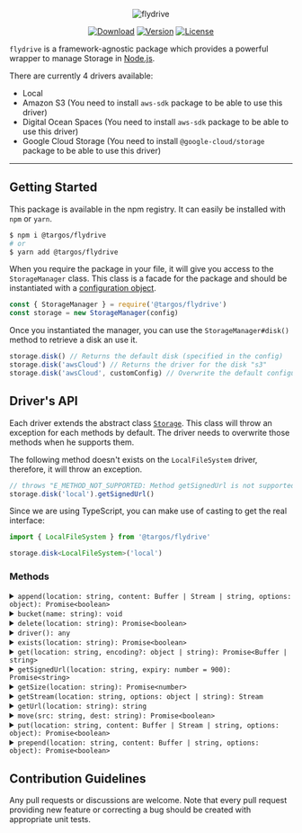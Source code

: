 <p align="center">
  <img src="https://user-images.githubusercontent.com/2793951/54391096-418f4500-46a4-11e9-8d0c-b00ff7ba4198.png" alt="flydrive">
</p>

<p align="center">
  <a href="https://www.npmjs.com/package/@targos/flydrive"><img src="https://img.shields.io/npm/dm/@targos/flydrive.svg?style=flat-square" alt="Download"></a>
  <a href="https://www.npmjs.com/package/@targos/flydrive"><img src="https://img.shields.io/npm/v/@targos/flydrive.svg?style=flat-square" alt="Version"></a>
  <a href="https://opensource.org/licenses/MIT"><img src="https://img.shields.io/npm/l/@targos/flydrive.svg?style=flat-square" alt="License"></a>
</p>

`flydrive` is a framework-agnostic package which provides a powerful wrapper to manage Storage in [Node.js](https://nodejs.org).

There are currently 4 drivers available:

- Local
- Amazon S3 (You need to install `aws-sdk` package to be able to use this driver)
- Digital Ocean Spaces (You need to install `aws-sdk` package to be able to use this driver)
- Google Cloud Storage (You need to install `@google-cloud/storage` package to be able to use this driver)

---

## Getting Started

This package is available in the npm registry.
It can easily be installed with `npm` or `yarn`.

```bash
$ npm i @targos/flydrive
# or
$ yarn add @targos/flydrive
```

When you require the package in your file, it will give you access to the `StorageManager` class.
This class is a facade for the package and should be instantiated with a [configuration object](https://github.com/Slynova-Org/flydrive/blob/master/tests/stubs/config.ts).

```javascript
const { StorageManager } = require('@targos/flydrive')
const storage = new StorageManager(config)
```

Once you instantiated the manager, you can use the `StorageManager#disk()` method to retrieve a disk an use it.

```javascript
storage.disk() // Returns the default disk (specified in the config)
storage.disk('awsCloud') // Returns the driver for the disk "s3"
storage.disk('awsCloud', customConfig) // Overwrite the default configuration of the disk
```

## Driver's API

Each driver extends the abstract class [`Storage`](https://github.com/Slynova-Org/flydrive/blob/master/src/Storage.ts). This class will throw an exception for each methods by default. The driver needs to overwrite those methods when he supports them.

The following method doesn't exists on the `LocalFileSystem` driver, therefore, it will throw an exception.

```javascript
// throws "E_METHOD_NOT_SUPPORTED: Method getSignedUrl is not supported for the driver LocalFileSystem"
storage.disk('local').getSignedUrl()
```

Since we are using TypeScript, you can make use of casting to get the real interface:

```typescript
import { LocalFileSystem } from '@targos/flydrive'

storage.disk<LocalFileSystem>('local')
```

### Methods

<details>
<summary markdown="span"><code>append(location: string, content: Buffer | Stream | string, options: object): Promise&lt;boolean&gt;</code></summary>

This method will append the content to the file at the location.

```javascript
// Supported drivers: "local"

await storage.disk('local').append('./foo.txt', 'bar')
// foo.txt now has the content `{initialContent}bar`
```

</details>

<details>
<summary markdown="span"><code>bucket(name: string): void</code></summary>

This method let us swap the used bucker at the runtime.

```javascript
// Supported drivers: "s3", "gcs"

storage.disk('cloud').bucket('anotherOne')
// The following chained action will use the "anotherOne" bucket instead of the default one
```

</details>

<details>
<summary markdown="span"><code>delete(location: string): Promise&lt;boolean&gt;</code></summary>

This method will delete the file at the given location

```javascript
// Supported drivers: "local", "s3", "gcs"

await storage.disk('local').delete('./foo.txt')
// foo.txt has been deleted
```

</details>

<details>
<summary markdown="span"><code>driver(): any</code></summary>

This method returns the driver used if you need to do anything specific not supported by default.

```javascript
storage.disk('local').driver() // Returns "fs-extra"
storage.disk('awsCloud').driver() // Returns "aws-sdk"
storage.disk('googleCloud').driver() // Returns "@google-cloud/storage"
// ....
```

</details>

<details>
<summary markdown="span"><code>exists(location: string): Promise&lt;boolean&gt;</code></summary>

This method will determine if a file or folder exists for the given location.

```javascript
// Supported drivers: "local", "s3", "gcs"

await storage.disk('local').exists('./foo.txt')
```

</details>

<details>
<summary markdown="span"><code>get(location: string, encoding?: object | string): Promise&lt;Buffer | string&gt;</code></summary>

This methods will return the file's content for the given location.

```javascript
// Supported drivers: "local", "s3", "gcs"

const content = await storage.disk('local').exists('./foo.txt')
```

</details>

<details>
<summary markdown="span"><code>getSignedUrl(location: string, expiry: number = 900): Promise&lt;string&gt;</code></summary>

This methods will return the signed url for an existing file.

```javascript
// Supported drivers: "s3", "gcs"

const uri = await storage.disk('awsCloud').getSignedUrl('./foo.txt')
```

</details>

<details>
<summary markdown="span"><code>getSize(location: string): Promise&lt;number&gt;</code></summary>

This methods will return the file size in bytes.

```javascript
// Supported drivers: "local", "gcs"

const bytes = await storage.disk('local').getSize('./foo.txt.)
```

</details>

<details>
<summary markdown="span"><code>getStream(location: string, options: object | string): Stream</code></summary>

This methods will return a stream for the given file.

```javascript
// Supported drivers: "local", "s3", "gcs"

const stream = storage.disk('local').getStream('./foo.txt')
```

</details>

<details>
<summary markdown="span"><code>getUrl(location: string): string</code></summary>

This methods will return an url for a given file.

```javascript
// Supported drivers: "s3", "gcs"

const uri = storage.disk('awsCloud').getUrl('./foo.txt')
```

</details>

<details>
<summary markdown="span"><code>move(src: string, dest: string): Promise&lt;boolean&gt;</code></summary>

This methods will move file to a new location.

```javascript
// Supported drivers: "local", "s3", "gcs"

await storage.disk('local').move('./foo.txt', './newFolder/foo.txt')
```

</details>

<details>
<summary markdown="span"><code>put(location: string, content: Buffer | Stream | string, options: object): Promise&lt;boolean&gt;</code></summary>

This methods will create a new file.

```javascript
// Supported drivers: "local", "s3", "gcs"

await storage.disk('local').put('./bar.txt', 'Foobar')
```

</details>

<details>
<summary markdown="span"><code>prepend(location: string, content: Buffer | string, options: object): Promise&lt;boolean&gt;</code></summary>

This methods will preprend content to a file.

```javascript
// Supported drivers: "local"

await storage.disk('local').prepend('./foo.txt', 'bar')
// foo.txt now has the content `bar{initialContent}`
```

</details>

## Contribution Guidelines

Any pull requests or discussions are welcome.
Note that every pull request providing new feature or correcting a bug should be created with appropriate unit tests.
